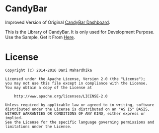 # CandyBar

Improved Version of Original [CandyBar Dashboard](https://github.com/danimahardhika/candybar-library).

This is the Library of CandyBar. It is only used for Development Purpose. Use the Sample, Get it From [Here](https://github.com/zixpo/candybar-sample).

# License
```
Copyright (c) 2014-2016 Dani Mahardhika

Licensed under the Apache License, Version 2.0 (the "License");
you may not use this file except in compliance with the License.
You may obtain a copy of the License at

    http://www.apache.org/licenses/LICENSE-2.0

Unless required by applicable law or agreed to in writing, software
distributed under the License is distributed on an "AS IS" BASIS,
WITHOUT WARRANTIES OR CONDITIONS OF ANY KIND, either express or implied.
See the License for the specific language governing permissions and
limitations under the License.
```
